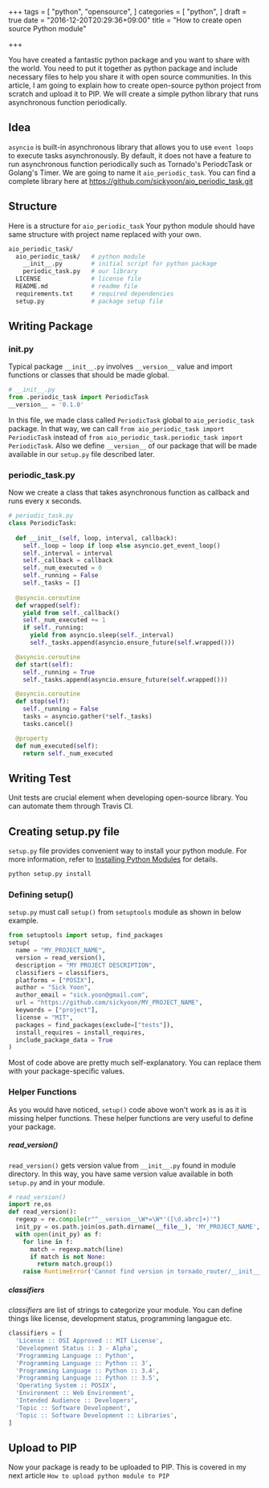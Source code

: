 +++
tags = [
  "python",
  "opensource",
]
categories = [
  "python",
]
draft = true
date = "2016-12-20T20:29:36+09:00"
title = "How to create open source Python module"

+++

You have created a fantastic python package and you want to share with the world.
You need to put it together as python package and include necessary files to help you share it with open source communities.
In this article, I am going to explain how to create open-source python project from scratch and upload it to PIP.
We will create a simple python library that runs asynchronous function periodically.

## Idea

`asyncio` is built-in asynchronous library that allows you to use `event loops` to execute tasks asynchronously.
By default, it does not have a feature to run asynchronous function periodically such as Tornado's PeriodcTask or Golang's Timer.
We are going to name it `aio_periodic_task`.
You can find a complete library here at https://github.com/sickyoon/aio_periodic_task.git

## Structure

Here is a structure for `aio_periodic_task`
Your python module should have same structure with project name replaced with your own.

```bash
aio_periodic_task/
  aio_periodic_task/   # python module
    __init__.py        # initial script for python package
    periodic_task.py   # our library
  LICENSE              # license file
  README.md            # readme file
  requirements.txt     # required dependencies
  setup.py             # package setup file
```

## Writing Package

### __init__.py

Typical package `__init__.py` involves `__version__` value and import functions or classes that should be made global.

```python
# __init__.py
from .periodic_task import PeriodicTask
__version__ = '0.1.0'
```

In this file, we made class called `PeriodicTask` global to `aio_periodic_task` package.
In that way, we can call `from aio_periodic_task import PeriodicTask` instead of `from aio_periodic_task.periodic_task import PeriodicTask`.
Also we define `__version__` of our package that will be made available in our `setup.py` file described later.

### periodic_task.py

Now we create a class that takes asynchronous function as callback and runs every x seconds.

```python
# periodic_task.py
class PeriodicTask:
  
  def __init__(self, loop, interval, callback):
    self._loop = loop if loop else asyncio.get_event_loop()
    self._interval = interval
    self._callback = callback
    self._num_executed = 0
    self._running = False
    self._tasks = []
  
  @asyncio.coroutine
  def wrapped(self):
    yield from self._callback()
    self._num_executed += 1
    if self._running:
      yield from asyncio.sleep(self._interval)
      self._tasks.append(asyncio.ensure_future(self.wrapped()))

  @asyncio.coroutine
  def start(self):
    self._running = True
    self._tasks.append(asyncio.ensure_future(self.wrapped()))

  @asyncio.coroutine
  def stop(self):
    self._running = False
    tasks = asyncio.gather(*self._tasks)
    tasks.cancel()

  @property
  def num_executed(self):
    return self._num_executed
```

## Writing Test

Unit tests are crucial element when developing open-source library.
You can automate them through Travis CI.

## Creating setup.py file

`setup.py` file provides convenient way to install your python module.
For more information, refer to [Installing Python Modules] for details.

```bash
python setup.py install
```

### Defining setup()

`setup.py` must call `setup()` from `setuptools` module as shown in below example.

```python
from setuptools import setup, find_packages
setup(
  name = "MY_PROJECT_NAME",
  version = read_version(),
  description = "MY PROJECT DESCRIPTION",
  classifiers = classifiers,
  platforms = ["POSIX"],
  author = "Sick Yoon",
  author_email = "sick.yoon@gmail.com",
  url = "https://github.com/sickyoon/MY_PROJECT_NAME",
  keywords = ["project"],
  license = "MIT",
  packages = find_packages(exclude=["tests"]),
  install_requires = install_requires,
  include_package_data = True
)
```

Most of code above are pretty much self-explanatory.
You can replace them with your package-specific values.

### Helper Functions

As you would have noticed, `setup()` code above won't work as is as it is missing helper functions.
These helper functions are very useful to define your package.

##### read_version()

`read_version()` gets version value from `__init__.py` found in module directory.
In this way, you have same version value available in both `setup.py` and in your module.

```python
# read_version()
import re,os
def read_version():
  regexp = re.compile(r"^__version__\W*=\W*'([\d.abrc]+)'")
  init_py = os.path.join(os.path.dirname(__file__), 'MY_PROJECT_NAME', '__init__.py')
  with open(init_py) as f:
    for line in f:
      match = regexp.match(line)
      if match is not None:
        return match.group(1)
    raise RuntimeError('Cannot find version in tornado_router/__init__.py')
```

##### classifiers

*classifiers* are list of strings to categorize your module.
You can define things like license, development status, programming langague etc.

```python
classifiers = [
  'License :: OSI Approved :: MIT License',
  'Development Status :: 3 - Alpha',
  'Programming Language :: Python',
  'Programming Language :: Python :: 3',
  'Programming Language :: Python :: 3.4',
  'Programming Language :: Python :: 3.5',
  'Operating System :: POSIX',
  'Environment :: Web Environment',
  'Intended Audience :: Developers',
  'Topic :: Software Development',
  'Topic :: Software Development :: Libraries',
]
```

## Upload to PIP

Now your package is ready to be uploaded to PIP.
This is covered in my next article `How to upload python module to PIP`

[Installing Python Modules]: https://docs.python.org/3.5/install/


